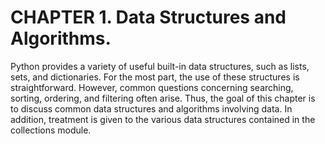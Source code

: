 # CHAPTER 1. Data Structures and Algorithms.

Python provides a variety of useful built-in data structures, such as lists, sets, and dictionaries. 
For the most part, the use of these structures is straightforward. However, common questions 
concerning searching, sorting, ordering, and filtering often arise.
Thus, the goal of this chapter is to discuss common data structures and algorithms
involving data. In addition, treatment is given to the various data structures contained
in the collections module.
